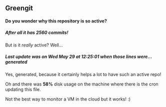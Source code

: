 ## Greengit

#### Do you wonder why this repository is so active?

##### After all it has 2560 commits!

But is it *really* active? Well...

##### Last update was on Wed May 29 at 12:25:01 when those lines were... generated

Yes, generated, because it certainly helps a lot to have such an active repo!

Oh and there was **58%** disk usage on the machine
where there is the cron updating this file.

Not the best way to monitor a VM in the cloud but it works! :)
